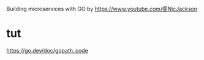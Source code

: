 Building microservices with GO by https://www.youtube.com/@NicJackson

# tut
https://go.dev/doc/gopath_code <br/>
